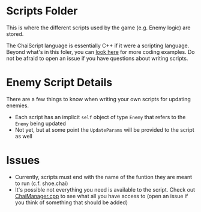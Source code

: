 # Scripts Folder

This is where the different scripts used by the game (e.g. Enemy logic) are stored.

The ChaiScript language is essentially C++ if it were a scripting language. Beyond what's in this foler, you can [look here](http://chaiscript.com/examples.html#ChaiScript_Basic_Example) for more coding examples. Do not be afraid to open an issue if you have questions about writing scripts.

# Enemy Script Details
There are a few things to know when writing your own scripts for updating enemies.

* Each script has an implicit `self` object of type `Enemy` that refers to the `Enemy` being updated
* Not yet, but at some point the `UpdateParams` will be provided to the script as well

# Issues

* Currently, scripts must end with the name of the funtion they are meant to run (c.f. shoe.chai)
* It's possible not everything you need is available to the script. Check out [ChaiManager.cpp](https://github.com/NivenT/Planet/blob/master/src/ChaiManager.cpp) to see what all you have access to (open an issue if you think of something that should be added)

